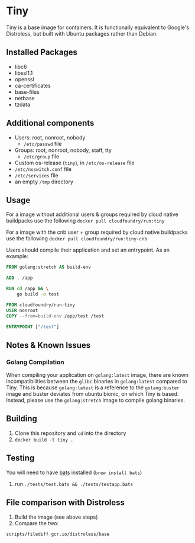 # Tiny

Tiny is a base image for containers.  It is functionally equivalent to Google's Distroless, but built with Ubuntu packages rather than Debian.

## Installed Packages

* libc6
* libssl1.1
* openssl
* ca-certificates
* base-files
* netbase
* tzdata

## Additional components

* Users: root, nonroot, nobody
   * `/etc/passwd` file
* Groups: root, nonroot, nobody, staff, tty
  * `/etc/group` file
* Custom os-release (`tiny`), in `/etc/os-release` file
*  `/etc/nsswitch.conf` file
* `/etc/services` file
* an empty `/tmp` directory


## Usage

For a image without additional users & groups required by cloud native buildpacks use the following
`docker pull cloudfoundry/run:tiny`

For a image with the cnb user + group required by cloud native buildpacks use the following
`docker pull cloudfoundry/run:tiny-cnb`

Users should compile their application and set an entrypoint. As an example:
```Dockerfile
FROM golang:stretch AS build-env

ADD . /app

RUN cd /app && \
    go build -o test

FROM cloudfoundry/run:tiny
USER nonroot
COPY --from=build-env /app/test /test

ENTRYPOINT ["/test"]
```

## Notes & Known Issues

### Golang Compilation
When compiling your application on `golang:latest` image, there are known incompatibilities between the `glibc` binaries in `golang:latest` compared to Tiny.  This is because `golang:latest` is a reference to the `golang:buster` image and buster deviates from ubuntu bionic, on which Tiny is based.  Instead, please use the `golang:stretch` image to compile golang binaries.

## Building

1. Clone this repository and `cd` into the directory
1. `docker build -t tiny .`

## Testing
You will need to have [bats](https://github.com/sstephenson/bats) installed (`brew install bats`)
1. run `./tests/test.bats && ./tests/testapp.bats`

## File comparison with Distroless
1. Build the image (see above steps)
1. Compare the two:
```bash
scripts/filediff gcr.io/distroless/base
```

